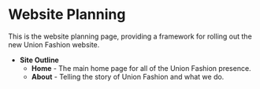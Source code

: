 # Website Planning

This is the website planning page, providing a framework for rolling out the new Union Fashion website.

- **Site Outline**
  - **Home** - The main home page for all of the Union Fashion presence.
  - **About** - Telling the story of Union Fashion and what we do.
